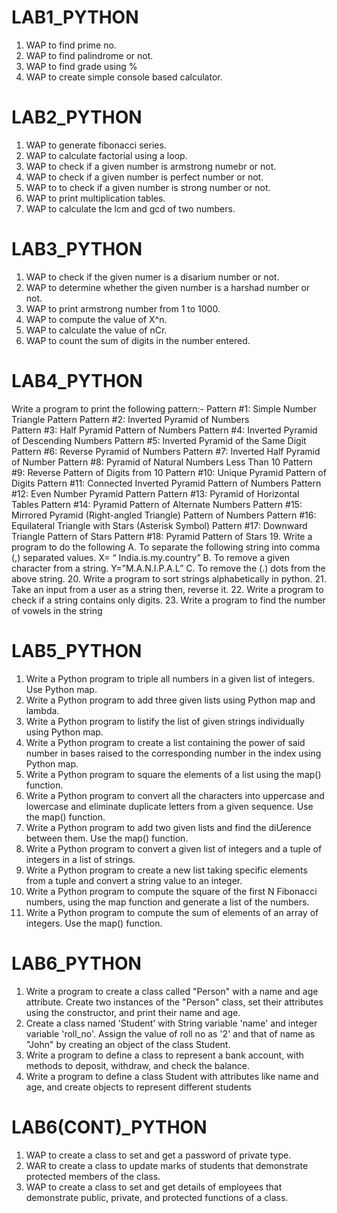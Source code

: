 # LAB1_PYTHON
1. WAP to find prime no.
2. WAP to find palindrome or not.
3. WAP to find grade using %
4. WAP to create simple console based calculator.

# LAB2_PYTHON
1. WAP to generate fibonacci series.
2. WAP to calculate factorial using a loop.
3. WAP to check if a given number is armstrong numebr or not.
4. WAP to check if a given number is perfect number or not.
5. WAP to to check if a given number is strong number or not.
6. WAP to print multiplication tables.
7. WAP to calculate the lcm and gcd of two numbers.

# LAB3_PYTHON
1. WAP to check if the given numer is a disarium number or not.
2. WAP to determine whether the given number is a harshad number or not.
3. WAP to print armstrong number from 1 to 1000.
4. WAP to compute the value of X^n.
5. WAP to calculate the value of nCr.
6. WAP to count the sum of digits in the number entered.

# LAB4_PYTHON
Write a program to print the following pattern:- 
Pattern #1: Simple Number Triangle Pattern 
Pattern #2: Inverted Pyramid of Numbers  
Pattern #3: Half Pyramid Pattern of Numbers 
Pattern #4: Inverted Pyramid of Descending Numbers 
Pattern #5: Inverted Pyramid of the Same Digit 
Pattern #6: Reverse Pyramid of Numbers 
Pattern #7: Inverted Half Pyramid of Number 
Pattern #8: Pyramid of Natural Numbers Less Than 10 
Pattern #9: Reverse Pattern of Digits from 10 
Pattern #10: Unique Pyramid Pattern of Digits 
Pattern #11: Connected Inverted Pyramid Pattern of Numbers
Pattern #12: Even Number Pyramid Pattern 
Pattern #13: Pyramid of Horizontal Tables 
Pattern #14: Pyramid Pattern of Alternate Numbers 
Pattern #15: Mirrored Pyramid (Right-angled Triangle) Pattern of Numbers 
Pattern #16: Equilateral Triangle with Stars (Asterisk Symbol) 
Pattern #17: Downward Triangle Pattern of Stars 
Pattern #18: Pyramid Pattern of Stars 
19. Write a program to do the following A. To separate the following string into comma (,) separated values. X= “ India.is.my.country” B. To remove a given character from a string. Y=”M.A.N.I.P.A.L” C. To remove the (.) dots from the above string.
20. Write a program to sort strings alphabetically in python.
21. Take an input from a user as a string then, reverse it.
22. Write a program to check if a string contains only digits.
23. Write a program to find the number of vowels in the string

# LAB5_PYTHON
1. Write a Python program to triple all numbers in a given list of integers. Use Python map.
2. Write a Python program to add three given lists using Python map and lambda.
3. Write a Python program to listify the list of given strings individually using Python map.
4. Write a Python program to create a list containing the power of said number in bases raised to the corresponding number in the index using Python map.
5. Write a Python program to square the elements of a list using the map() function.
6. Write a Python program to convert all the characters into uppercase and lowercase and eliminate duplicate letters from a given sequence. Use the map() function.
7. Write a Python program to add two given lists and find the diƯerence between them. Use the map() function.
8. Write a Python program to convert a given list of integers and a tuple of integers in a list of strings.
9. Write a Python program to create a new list taking specific elements from a tuple and convert a string value to an integer.
10. Write a Python program to compute the square of the first N Fibonacci numbers, using the map function and generate a list of the numbers.
11. Write a Python program to compute the sum of elements of an array of integers. Use the map() function.

# LAB6_PYTHON
1. Write a program to create a class called "Person" with a name and age attribute. Create two instances of the "Person" class, set their attributes using the constructor, and print their name and age.
2. Create a class named 'Student' with String variable 'name' and integer variable 'roll_no'. Assign the value of roll no as '2' and that of name as "John" by creating an object of the class Student.
3. Write a program to define a class to represent a bank account, with methods to deposit, withdraw, and check the balance.
4. Write a program to define a class Student with attributes like name and age, and create objects to represent different students

# LAB6(CONT)_PYTHON
1. WAP to create a class to set and get a password of private type.
2. WAR to create a class to update marks of students that demonstrate protected members of the class.
3. WAP to create a class to set and get details of employees that demonstrate public, private, and protected functions of a class.
